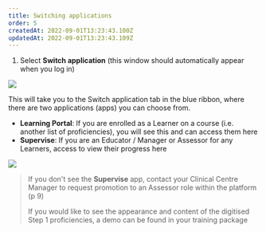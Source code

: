 ```yaml
---
title: Switching applications
order: 5
createdAt: 2022-09-01T13:23:43.100Z
updatedAt: 2022-09-01T13:23:43.109Z
---
```

1. Select **Switch application** (this window should automatically appear when you log in)​

![](/img/as-1-10-Switching.jpg)

This will take you to the Switch application tab in the blue ribbon, where there are two applications (apps) you can choose from.​

* **Learning Portal**: If you are enrolled as a Learner on a course (i.e. another list of proficiencies), you will see this and can access them here​
* **Supervise**: If you are an Educator / Manager or Assessor for any Learners, access to view their progress here​

![](/img/as-1-11-Switching.jpg)

> If you don't see the **Supervise** app, contact your Clinical Centre Manager to request promotion to an Assessor role within the platform (p 9)​
>
> If you would like to see the appearance and content of the digitised Step 1 proficiencies, a demo can be found in your training package​